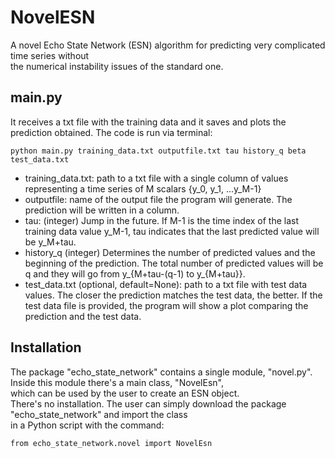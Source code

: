 # NovelESN
A novel Echo State Network (ESN) algorithm for predicting very complicated time series without   
the numerical instability issues of the standard one.

## main.py
It receives a txt file with the training data and it saves and plots the prediction obtained.
The code is run via terminal:  
```
python main.py training_data.txt outputfile.txt tau history_q beta test_data.txt
```
* training_data.txt: path to a txt file with a single column of values representing a time series of M scalars {y_0, y_1, ...y_M-1}
* outputfile: name of the output file the program will generate. The prediction will be written in a column.
* tau: (integer) Jump in the future. If M-1 is the time index of the last training data value y_M-1, tau indicates that the last predicted value will be y_M+tau.
* history_q (integer) Determines the number of predicted values and the beginning of the prediction. The total number of predicted values will be q and they will go from y_{M+tau-(q-1) to y_{M+tau}}.
* test_data.txt (optional, default=None): path to a txt file with test data values. The closer the prediction matches the test data, the better. If the test data file is provided, the program will show a plot comparing the prediction and the test data.


## Installation
The package "echo_state_network" contains a single module, "novel.py". Inside this module there's a main class, "NovelEsn",  
which can be used by the user to create an ESN object.  
There's no installation. The user can simply download the package "echo_state_network" and import the class   
in a Python script with the command:  
```
from echo_state_network.novel import NovelEsn
```
